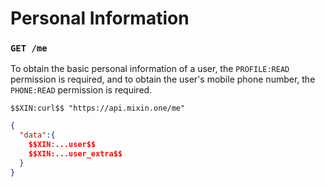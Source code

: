 # Personal Information

### `GET /me`

To obtain the basic personal information of a user, the `PROFILE:READ` permission is required, and to obtain the user's mobile phone number, the `PHONE:READ` permission is required.


```
$$XIN:curl$$ "https://api.mixin.one/me"
```

```json
{
  "data":{
    $$XIN:...user$$
    $$XIN:...user_extra$$
  }
}
```
